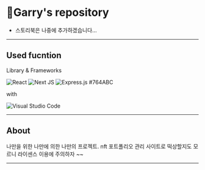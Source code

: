 # 🍎Garry's repository

+ 스토리북은 나중에 추가하겠습니다...

<hr/>

## Used fucntion
Library & Frameworks

![React](https://img.shields.io/badge/react-%2320232a.svg?style=for-the-badge&logo=react&logoColor=%2361DAFB)
![Next JS](https://img.shields.io/badge/Next-black?style=for-the-badge&logo=next.js&logoColor=white)
![Express.js](https://img.shields.io/badge/express.js-%23404d59.svg?style=for-the-badge&logo=express&logoColor=%2361DAFB)
#764ABC

with

![Visual Studio Code](https://img.shields.io/badge/Visual%20Studio%20Code-0078d7.svg?style=for-the-badge&logo=visual-studio-code&logoColor=white)


<hr/>


## About

나만을 위한 나만에 의한 나만의 프로젝트. nft 포트폴리오 관리 사이트로 떡상할지도 모르니 라이센스 이용에 주의하자 ~~

<hr/>
